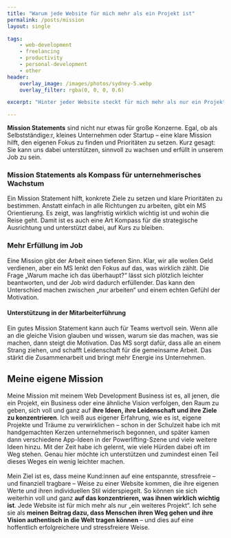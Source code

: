 ```yaml
---
title: "Warum jede Website für mich mehr als ein Projekt ist"
permalink: /posts/mission
layout: single

tags:
    - web-development
    - freelancing
    - productivity
    - personal-development
    - other
header:
    overlay_image: /images/photos/sydney-5.webp
    overlay_filter: rgba(0, 0, 0, 0.6)

excerpt: "Hinter jeder Website steckt für mich mehr als nur ein Projekt. Meine Mission ist es, Unternehmer:innen den Raum zu geben, sich auf das zu konzentrieren, was wirklich zählt – ihre Ideen und Visionen."

---
```


**Mission Statements** sind nicht nur etwas für große Konzerne. Egal, ob als Selbstständige:r, kleines Unternehmen oder Startup – 
eine klare Mission hilft, den eigenen Fokus zu finden und Prioritäten zu setzen. Kurz gesagt: Sie kann uns dabei unterstützen, sinnvoll zu wachsen und erfüllt in unserem Job zu sein.

### Mission Statements als Kompass für unternehmerisches Wachstum
Ein Mission Statement hilft, konkrete Ziele zu setzen und klare Prioritäten zu bestimmen. Anstatt einfach in alle Richtungen zu 
arbeiten, gibt ein MS Orientierung. Es zeigt, was langfristig wirklich wichtig ist und wohin die Reise geht. Damit ist es auch eine Art 
Kompass für die strategische Ausrichtung und unterstützt dabei, auf Kurs zu bleiben.

### Mehr Erfüllung im Job
Eine Mission gibt der Arbeit einen tieferen Sinn. Klar, wir alle wollen Geld verdienen, aber ein MS lenkt den Fokus auf das, 
was wirklich zählt. Die Frage „Warum mache ich das überhaupt?“ lässt sich plötzlich leichter beantworten, und der Job wird dadurch erfüllender. 
Das kann den Unterschied machen zwischen „nur arbeiten“ und einem echten Gefühl der Motivation.

#### Unterstützung in der Mitarbeiterführung
Ein gutes Mission Statement kann auch für Teams wertvoll sein. Wenn alle an die gleiche Vision glauben und wissen, warum sie das machen, 
was sie machen, dann steigt die Motivation. Das MS sorgt dafür, dass alle an einem Strang ziehen, und schafft Leidenschaft für die gemeinsame Arbeit. 
Das stärkt die Zusammenarbeit und bringt mehr Energie ins Unternehmen.

<div class="notice--success">

<h2>Meine eigene Mission</h2>
Meine Mission mit meinem Web Development Business ist es, all jenen, die ein Projekt, ein Business oder eine ähnliche Vision verfolgen, den Raum zu geben, sich voll und ganz auf 
<b>ihre Ideen, ihre Leidenschaft und ihre Ziele zu konzentrieren</b>. Ich weiß aus eigener Erfahrung, wie es ist, eigene Projekte und Träume zu verwirklichen – 
schon in der Schulzeit habe ich mit handgemachten Kerzen unternehmerisch begonnen, und später kamen dann verschiedene App-Ideen in der Powerlifting-Szene 
und viele weitere Ideen hinzu. Mit der Zeit habe ich gelernt, wie viele Hürden dabei oft im Weg stehen. Genau hier möchte ich unterstützen 
und zumindest einen Teil dieses Weges ein wenig leichter machen.
<br><br>
Mein Ziel ist es, dass meine Kund:innen auf eine entspannte, stressfreie – und finanziell tragbare – Weise zu einer Website kommen, die ihre eigenen Werte und ihren individuellen 
Stil widerspiegelt. So können sie sich weiterhin voll und ganz <b>auf das konzentrieren, was ihnen wirklich wichtig ist</b>. 
Jede Website ist für mich mehr als nur „ein weiteres Projekt“. Ich sehe sie als <b>meinen Beitrag dazu, dass Menschen ihren Weg gehen und 
ihre Vision authentisch in die Welt tragen können</b> – und dies auf eine hoffentlich erfolgreichere und stressfreiere Weise.

</div>

